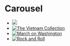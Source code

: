 # Carousel

- [![](https://s3.amazonaws.com/openvault.wgbh.org/carousel/alistair_cooke_banner.jpg)](/collections/alistair-cooke)
- [![The Vietnam Collection](https://s3.amazonaws.com/openvault.wgbh.org/carousel/carousel_vietnam-q-80.jpg)](/collections/vietnam/interviews)
- [![March on Washington](https://s3.amazonaws.com/openvault.wgbh.org/carousel/carousel_march-q-80.jpg)](/collections/march_on_washington/ern-coverage)
- [![Rock and Roll](https://s3.amazonaws.com/openvault.wgbh.org/carousel/carousel_guitar-q-80.jpg)](/collections/rock_roll/interviews)

